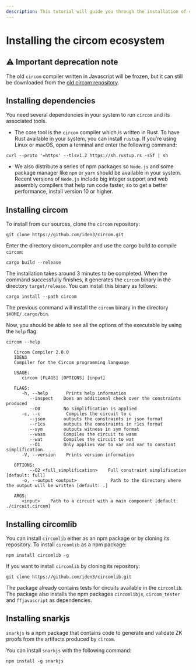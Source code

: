 ```yaml
---
description: This tutorial will guide you through the installation of circom and snarkJS.
---
```


<!-- 
TODO add and mini explain ffjavascript
Put links to all the docs
-->

# Installing the circom ecosystem

## &#9888; Important deprecation note

The old `circom` compiler written in Javascript will be frozen, but it can still be downloaded from the [old circom repository](https://github.com/iden3/circom_old).

## Installing dependencies

You need several dependencies in your system to 
run `circom` and its associated tools.

   * The core tool is the `circom` compiler which is written in Rust.
   To have Rust available in your system, you can install `rustup`. If you’re using Linux or macOS, open a terminal and enter the following command:

<!-- 
TODO remove the command and put a link to rustup site 
-->

```shell
curl --proto '=https' --tlsv1.2 https://sh.rustup.rs -sSf | sh
```

   * We also distribute a series of npm packages so `Node.js` and some package manager like `npm` or `yarn` should be available in your system. Recent versions of `Node.js` include big integer support and web assembly compilers that help run code faster, so to get a better performance, install version 10 or higher.

## Installing circom

To install from our sources, clone the `circom` repository: 

```text
git clone https://github.com/iden3/circom.git
```

Enter the directory circom_compiler and use the cargo build to compile `circom`:

```text
cargo build --release
```

The installation takes around 3 minutes to be completed.
When the command successfully finishes, it generates the `circom` binary in the directory `target/release`. 
You can install this binary as follows:

```text
cargo install --path circom
```

The previous command will install the `circom` binary in the directory 
`$HOME/.cargo/bin`. 

Now, you should be able to see all the options of the executable by using the `help` flag:

```console
circom --help

   Circom Compiler 2.0.0
   IDEN3
   Compiler for the Circom programming language

   USAGE:
      circom [FLAGS] [OPTIONS] [input]

   FLAGS:
      -h, --help       Prints help information
         --inspect    Does an additional check over the constraints produced
         --O0         No simplification is applied
      -c, --c          Compiles the circuit to c
         --json       outputs the constraints in json format
         --r1cs       outputs the constraints in r1cs format
         --sym        outputs witness in sym format
         --wasm       Compiles the circuit to wasm
         --wat        Compiles the circuit to wat
         --O1         Only applies var to var and var to constant simplification
      -V, --version    Prints version information

   OPTIONS:
         --O2 <full_simplification>    Full constraint simplification [default: full]
      -o, --output <output>             Path to the directory where the output will be written [default: .]

   ARGS:
      <input>    Path to a circuit with a main component [default: ./circuit.circom]
```

## Installing circomlib

You can install `circomlib` either as an npm package or by cloning its repository.
To install `circomlib` as a npm package:

```text
npm install circomlib -g
```

If you want to install `circomlib` by cloning its repository:

```text
git clone https://github.com/iden3/circomlib.git
```
The package already contains tests for circuits available in the `circomlib`.
The package also installs the npm packages `circomlibjs`, `circom_tester` and `ffjavascript` as dependencies.

## Installing snarkjs <a id="installing-the-tools"></a>

`snarkjs` is a npm package that contains code to generate and validate ZK proofs from the artifacts produced by `circom`. 

You can install `snarkjs` with the following command:

```text
npm install -g snarkjs
```
